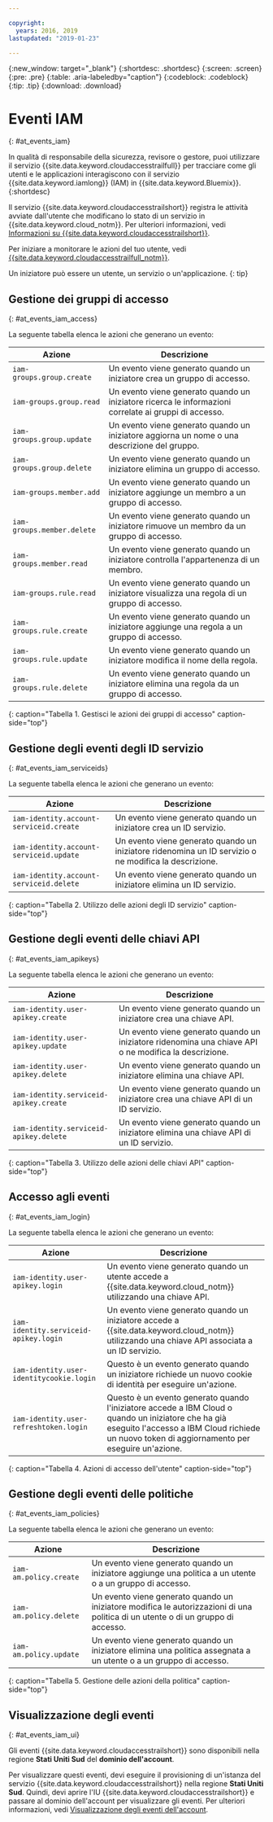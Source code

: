 ```yaml
---

copyright:
  years: 2016, 2019
lastupdated: "2019-01-23"

---
```


{:new_window: target="_blank"}
{:shortdesc: .shortdesc}
{:screen: .screen}
{:pre: .pre}
{:table: .aria-labeledby="caption"}
{:codeblock: .codeblock}
{:tip: .tip}
{:download: .download}


# Eventi IAM
{: #at_events_iam}

In qualità di responsabile della sicurezza, revisore o gestore, puoi utilizzare il servizio {{site.data.keyword.cloudaccesstrailfull}} per tracciare come gli utenti e le applicazioni interagiscono con il servizio {{site.data.keyword.iamlong}} (IAM) in {{site.data.keyword.Bluemix}}. 
{:shortdesc}

Il servizio {{site.data.keyword.cloudaccesstrailshort}} registra le attività avviate dall'utente che modificano lo stato di un servizio in {{site.data.keyword.cloud_notm}}. Per ulteriori informazioni, vedi [Informazioni su {{site.data.keyword.cloudaccesstrailshort}}](/docs/services/cloud-activity-tracker/activity_tracker_ov.html#activity_tracker_ov ).

Per iniziare a monitorare le azioni del tuo utente, vedi [{{site.data.keyword.cloudaccesstrailfull_notm}}](/docs/services/cloud-activity-tracker/index.html#getting-started-with-cla). 

Un iniziatore può essere un utente, un servizio o un'applicazione.
{: tip}

## Gestione dei gruppi di accesso
{: #at_events_iam_access}

La seguente tabella elenca le azioni che generano un evento:

| Azione | Descrizione |
|----------|---------|
| `iam-groups.group.create`   | Un evento viene generato quando un iniziatore crea un gruppo di accesso. | 
| `iam-groups.group.read`     | Un evento viene generato quando un iniziatore ricerca le informazioni correlate ai gruppi di accesso. |
| `iam-groups.group.update`   | Un evento viene generato quando un iniziatore aggiorna un nome o una descrizione del gruppo. |
| `iam-groups.group.delete`   | Un evento viene generato quando un iniziatore elimina un gruppo di accesso. |
| `iam-groups.member.add`     | Un evento viene generato quando un iniziatore aggiunge un membro a un gruppo di accesso. |
| `iam-groups.member.delete`  | Un evento viene generato quando un iniziatore rimuove un membro da un gruppo di accesso. |
| `iam-groups.member.read`    | Un evento viene generato quando un iniziatore controlla l'appartenenza di un membro. |
| `iam-groups.rule.read`      | Un evento viene generato quando un iniziatore visualizza una regola di un gruppo di accesso. |
| `iam-groups.rule.create`    | Un evento viene generato quando un iniziatore aggiunge una regola a un gruppo di accesso. |
| `iam-groups.rule.update`    | Un evento viene generato quando un iniziatore modifica il nome della regola. |
| `iam-groups.rule.delete`    | Un evento viene generato quando un iniziatore elimina una regola da un gruppo di accesso. |
{: caption="Tabella 1. Gestisci le azioni dei gruppi di accesso" caption-side="top"} 



## Gestione degli eventi degli ID servizio
{: #at_events_iam_serviceids}

La seguente tabella elenca le azioni che generano un evento:

| Azione | Descrizione |
|----------|---------|
| `iam-identity.account-serviceid.create` | Un evento viene generato quando un iniziatore crea un ID servizio.  | 
| `iam-identity.account-serviceid.update` | Un evento viene generato quando un iniziatore ridenomina un ID servizio o ne modifica la descrizione. | 
| `iam-identity.account-serviceid.delete` | Un evento viene generato quando un iniziatore elimina un ID servizio. | 
{: caption="Tabella 2. Utilizzo delle azioni degli ID servizio" caption-side="top"} 


## Gestione degli eventi delle chiavi API
{: #at_events_iam_apikeys}

La seguente tabella elenca le azioni che generano un evento:

| Azione | Descrizione |
|----------|---------|
| `iam-identity.user-apikey.create`      | Un evento viene generato quando un iniziatore crea una chiave API. | 
| `iam-identity.user-apikey.update`      | Un evento viene generato quando un iniziatore ridenomina una chiave API o ne modifica la descrizione. |  
| `iam-identity.user-apikey.delete`      | Un evento viene generato quando un iniziatore elimina una chiave API. |  
| `iam-identity.serviceid-apikey.create` | Un evento viene generato quando un iniziatore crea una chiave API di un ID servizio. |  
| `iam-identity.serviceid-apikey.delete` | Un evento viene generato quando un iniziatore elimina una chiave API di un ID servizio. |  
{: caption="Tabella 3. Utilizzo delle azioni delle chiavi API" caption-side="top"} 


## Accesso agli eventi
{: #at_events_iam_login}

La seguente tabella elenca le azioni che generano un evento:

| Azione | Descrizione |
|----------|---------|
| `iam-identity.user-apikey.login`         | Un evento viene generato quando un utente accede a {{site.data.keyword.cloud_notm}} utilizzando una chiave API. |  
| `iam-identity.serviceid-apikey.login`    | Un evento viene generato quando un iniziatore accede a {{site.data.keyword.cloud_notm}} utilizzando una chiave API associata a un ID servizio. |  
| `iam-identity.user-identitycookie.login` | Questo è un evento generato quando un iniziatore richiede un nuovo cookie di identità per eseguire un'azione. |
| `iam-identity.user-refreshtoken.login`   | Questo è un evento generato quando l'iniziatore accede a IBM Cloud o quando un iniziatore che ha già eseguito l'accesso a IBM Cloud richiede un nuovo token di aggiornamento per eseguire un'azione. |
{: caption="Tabella 4. Azioni di accesso dell'utente" caption-side="top"} 


## Gestione degli eventi delle politiche
{: #at_events_iam_policies}

La seguente tabella elenca le azioni che generano un evento:

| Azione | Descrizione |
|----------|---------|
| `iam-am.policy.create` | Un evento viene generato quando un iniziatore aggiunge una politica a un utente o a un gruppo di accesso. |
| `iam-am.policy.delete` | Un evento viene generato quando un iniziatore modifica le autorizzazioni di una politica di un utente o di un gruppo di accesso.|
| `iam-am.policy.update` | Un evento viene generato quando un iniziatore elimina una politica assegnata a un utente o a un gruppo di accesso. |
{: caption="Tabella 5. Gestione delle azioni della politica" caption-side="top"} 


## Visualizzazione degli eventi
{: #at_events_iam_ui}

Gli eventi {{site.data.keyword.cloudaccesstrailshort}} sono disponibili nella regione **Stati Uniti Sud** del **dominio dell'account**.

Per visualizzare questi eventi, devi eseguire il provisioning di un'istanza del servizio {{site.data.keyword.cloudaccesstrailshort}} nella regione **Stati Uniti Sud**. Quindi, devi aprire l'IU {{site.data.keyword.cloudaccesstrailshort}} e passare al dominio dell'account per visualizzare gli eventi. Per ulteriori informazioni, vedi [Visualizzazione degli eventi dell'account](/docs/services/cloud-activity-tracker/how-to/manage-events-ui/viewing_events.html#account_events).

